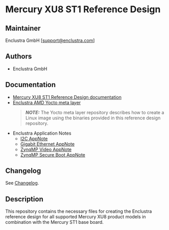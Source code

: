 # Mercury XU8 ST1 Reference Design

## Maintainer

Enclustra GmbH [support@enclustra.com]

## Authors

* Enclustra GmbH

## Documentation

* [Mercury XU8 ST1 Reference Design documentation](./doc/Mercury_XU8_ST1.pdf)
* [Enclustra AMD Yocto meta layer](https://github.com/enclustra/meta-enclustra-amd)
    > **_NOTE:_** The Yocto meta layer repository describes how to create a Linux image using the binaries provided in this reference design repository.
* Enclustra Application Notes
  - [I2C AppNote](https://github.com/enclustra/I2CAppNote)
  - [Gigabit Ethernet AppNote](https://github.com/enclustra/GigabitEthernetAppNote)
  - [ZynqMP Video AppNote](https://github.com/enclustra/ZynqMpVideoAppNote)
  - [ZynqMP Secure Boot AppNote](https://github.com/enclustra/ZynqMPSecureBootAppNote)

## Changelog
See [Changelog](changelog.md).

## Description
This repository contains the necessary files for creating the Enclustra reference design for all supported Mercury XU8 product models in combination with the Mercury ST1 base board.
